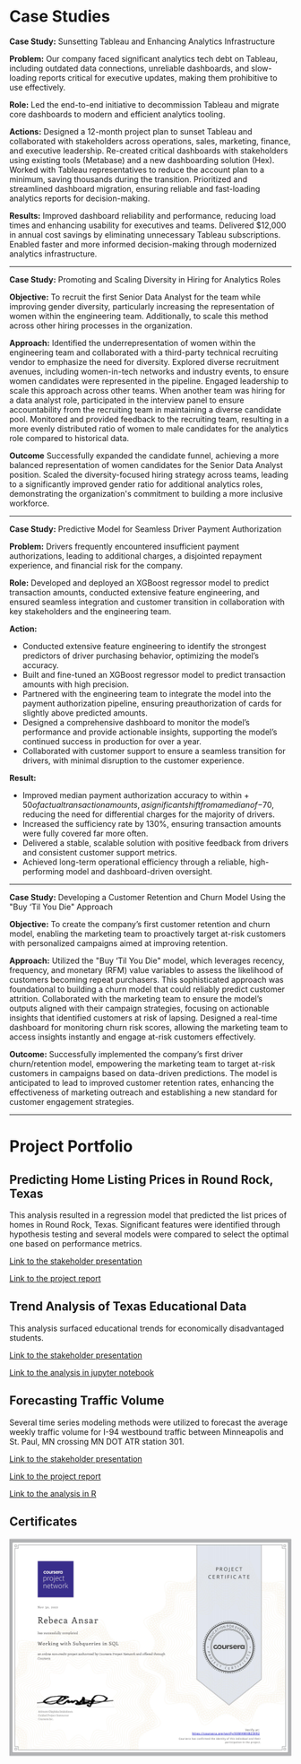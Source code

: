 # Case Studies

**Case Study:** Sunsetting Tableau and Enhancing Analytics Infrastructure

**Problem:** Our company faced significant analytics tech debt on Tableau, including outdated data connections, unreliable dashboards, and slow-loading reports critical for executive updates, making them prohibitive to use effectively.

**Role:** Led the end-to-end initiative to decommission Tableau and migrate core dashboards to modern and efficient analytics tooling.

**Actions:** Designed a 12-month project plan to sunset Tableau and collaborated with stakeholders across operations, sales, marketing, finance, and executive leadership.
Re-created critical dashboards with stakeholders using existing tools (Metabase) and a new dashboarding solution (Hex).
Worked with Tableau representatives to reduce the account plan to a minimum, saving thousands during the transition.
Prioritized and streamlined dashboard migration, ensuring reliable and fast-loading analytics reports for decision-making.

**Results:** Improved dashboard reliability and performance, reducing load times and enhancing usability for executives and teams.
Delivered $12,000 in annual cost savings by eliminating unnecessary Tableau subscriptions.
Enabled faster and more informed decision-making through modernized analytics infrastructure.

---------------------------

**Case Study:** Promoting and Scaling Diversity in Hiring for Analytics Roles

**Objective:** To recruit the first Senior Data Analyst for the team while improving gender diversity, particularly increasing the representation of women within the engineering team. Additionally, to scale this method across other hiring processes in the organization.

**Approach:**
Identified the underrepresentation of women within the engineering team and collaborated with a third-party technical recruiting vendor to emphasize the need for diversity.
Explored diverse recruitment avenues, including women-in-tech networks and industry events, to ensure women candidates were represented in the pipeline.
Engaged leadership to scale this approach across other teams. When another team was hiring for a data analyst role, participated in the interview panel to ensure accountability from the recruiting team in maintaining a diverse candidate pool.
Monitored and provided feedback to the recruiting team, resulting in a more evenly distributed ratio of women to male candidates for the analytics role compared to historical data.

**Outcome**
Successfully expanded the candidate funnel, achieving a more balanced representation of women candidates for the Senior Data Analyst position.
Scaled the diversity-focused hiring strategy across teams, leading to a significantly improved gender ratio for additional analytics roles, demonstrating the organization's commitment to building a more inclusive workforce.

---------------------------

**Case Study:** Predictive Model for Seamless Driver Payment Authorization

**Problem:** Drivers frequently encountered insufficient payment authorizations, leading to additional charges, a disjointed repayment experience, and financial risk for the company.

**Role:** Developed and deployed an XGBoost regressor model to predict transaction amounts, conducted extensive feature engineering, and ensured seamless integration and customer transition in collaboration with key stakeholders and the engineering team.

**Action:**
* Conducted extensive feature engineering to identify the strongest predictors of driver purchasing behavior, optimizing the model’s accuracy.
* Built and fine-tuned an XGBoost regressor model to predict transaction amounts with high precision.
* Partnered with the engineering team to integrate the model into the payment authorization pipeline, ensuring preauthorization of cards for slightly above predicted amounts.
* Designed a comprehensive dashboard to monitor the model’s performance and provide actionable insights, supporting the model’s continued success in production for over a year.
* Collaborated with customer support to ensure a seamless transition for drivers, with minimal disruption to the customer experience.

**Result:**
* Improved median payment authorization accuracy to within + $50 of actual transaction amounts, a significant shift from a median of -$70, reducing the need for differential charges for the majority of drivers.
* Increased the sufficiency rate by 130%, ensuring transaction amounts were fully covered far more often.
* Delivered a stable, scalable solution with positive feedback from drivers and consistent customer support metrics.
* Achieved long-term operational efficiency through a reliable, high-performing model and dashboard-driven oversight.

---------------------------

**Case Study:** Developing a Customer Retention and Churn Model Using the "Buy ‘Til You Die" Approach

**Objective:** To create the company’s first customer retention and churn model, enabling the marketing team to proactively target at-risk customers with personalized campaigns aimed at improving retention.

**Approach:**
Utilized the "Buy ‘Til You Die" model, which leverages recency, frequency, and monetary (RFM) value variables to assess the likelihood of customers becoming repeat purchasers. This sophisticated approach was foundational to building a churn model that could reliably predict customer attrition.
Collaborated with the marketing team to ensure the model’s outputs aligned with their campaign strategies, focusing on actionable insights that identified customers at risk of lapsing.
Designed a real-time dashboard for monitoring churn risk scores, allowing the marketing team to access insights instantly and engage at-risk customers effectively.

**Outcome:**
Successfully implemented the company’s first driver churn/retention model, empowering the marketing team to target at-risk customers in campaigns based on data-driven predictions.
The model is anticipated to lead to improved customer retention rates, enhancing the effectiveness of marketing outreach and establishing a new standard for customer engagement strategies.
______________________________________________________

# Project Portfolio

## Predicting Home Listing Prices in Round Rock, Texas
This analysis resulted in a regression model that predicted the list prices of homes in Round Rock, Texas. Significant features were identified through hypothesis testing and several models were compared to select the optimal one based on performance metrics. 

[Link to the stakeholder presentation](https://github.com/rebecaansar/project_portfolio/blob/main/predicting_home_list_prices/RRrealestateanalysispresentation.pdf)

[Link to the project report](https://github.com/rebecaansar/project_portfolio/blob/main/predicting_home_list_prices/rebecaansar_round_rock_real_estate_report_and_code.pdf)

## Trend Analysis of Texas Educational Data
This analysis surfaced educational trends for economically disadvantaged students.

[Link to the stakeholder presentation](https://github.com/rebecaansar/project_portfolio/blob/main/tx_educational_data_trend_analysis/stakeholder_presentation.pdf)

[Link to the analysis in jupyter notebook](https://github.com/rebecaansar/project_portfolio/blob/main/tx_educational_data_trend_analysis/eda_trend_analysis_of_texas_educational_data.pdf
)

## Forecasting Traffic Volume 
Several time series modeling methods were utilized to forecast the average weekly traffic volume for I-94 westbound traffic between Minneapolis and St. Paul, MN crossing MN DOT ATR station 301.

[Link to the stakeholder presentation](https://github.com/rebecaansar/project_portfolio/blob/main/forecasting_traffic_volume/forecasting_average_weekly_traffic_volume%20(2).pdf)

[Link to the project report](https://github.com/rebecaansar/project_portfolio/blob/main/forecasting_traffic_volume/rebecaansar_forecasting_traffic_volume_project_report.html)

[Link to the analysis in R](https://github.com/rebecaansar/project_portfolio/blob/main/forecasting_traffic_volume/forecasting_traffic_volume_code.Rmd
)

## Certificates
![alt text](https://github.com/rebecaansar/project_portfolio/blob/main/Miscellaneous/Copy%20of%20sql_subqueries_coursera_certificate.jpg)

